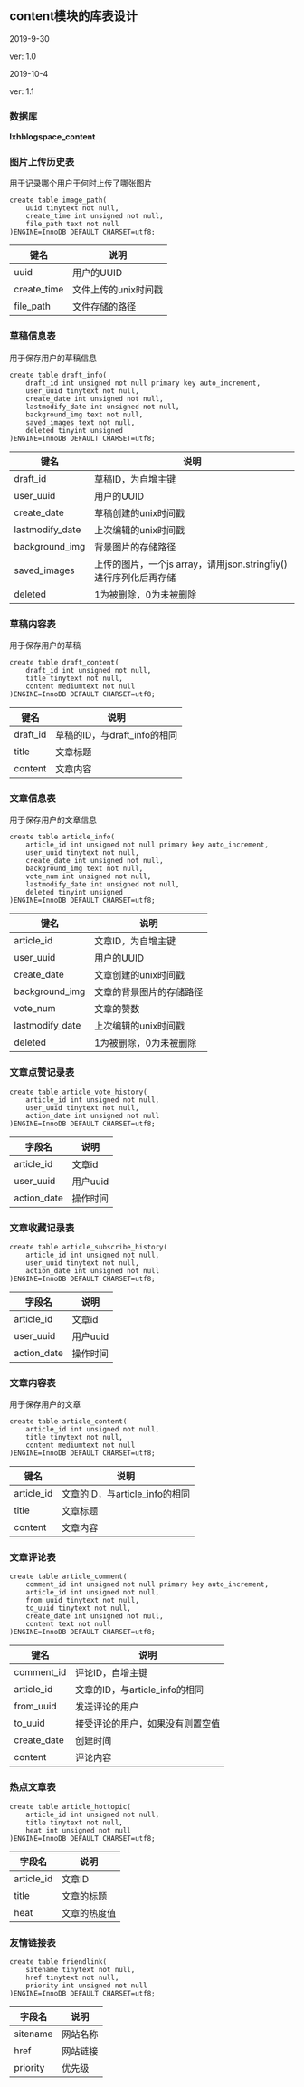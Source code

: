 ## content模块的库表设计

2019-9-30

ver: 1.0

2019-10-4

ver: 1.1

### 数据库

**lxhblogspace_content**

### 图片上传历史表

用于记录哪个用户于何时上传了哪张图片

```mysql
create table image_path(
    uuid tinytext not null,
    create_time int unsigned not null,
    file_path text not null
)ENGINE=InnoDB DEFAULT CHARSET=utf8;
```

| 键名        | 说明                 |
| ----------- | -------------------- |
| uuid        | 用户的UUID           |
| create_time | 文件上传的unix时间戳 |
| file_path   | 文件存储的路径       |

### 草稿信息表

用于保存用户的草稿信息

```mysql
create table draft_info(
    draft_id int unsigned not null primary key auto_increment,
    user_uuid tinytext not null,
    create_date int unsigned not null,
    lastmodify_date int unsigned not null,
    background_img text not null,
    saved_images text not null,
    deleted tinyint unsigned
)ENGINE=InnoDB DEFAULT CHARSET=utf8;
```

| 键名            | 说明                                                         |
| --------------- | ------------------------------------------------------------ |
| draft_id        | 草稿ID，为自增主键                                           |
| user_uuid       | 用户的UUID                                                   |
| create_date     | 草稿创建的unix时间戳                                         |
| lastmodify_date | 上次编辑的unix时间戳                                         |
| background_img  | 背景图片的存储路径                                           |
| saved_images    | 上传的图片，一个js array，请用json.stringfiy()进行序列化后再存储 |
| deleted         | 1为被删除，0为未被删除                                       |

### 草稿内容表

用于保存用户的草稿

```mysql
create table draft_content(
    draft_id int unsigned not null,
    title tinytext not null,
    content mediumtext not null
)ENGINE=InnoDB DEFAULT CHARSET=utf8;
```

| 键名     | 说明                         |
| -------- | ---------------------------- |
| draft_id | 草稿的ID，与draft_info的相同 |
| title    | 文章标题                     |
| content  | 文章内容                     |

### 文章信息表

用于保存用户的文章信息

```mysql
create table article_info(
    article_id int unsigned not null primary key auto_increment,
    user_uuid tinytext not null,
    create_date int unsigned not null,
    background_img text not null,
    vote_num int unsigned not null,
    lastmodify_date int unsigned not null,
    deleted tinyint unsigned
)ENGINE=InnoDB DEFAULT CHARSET=utf8;
```

| 键名            | 说明                     |
| --------------- | ------------------------ |
| article_id      | 文章ID，为自增主键       |
| user_uuid       | 用户的UUID               |
| create_date     | 文章创建的unix时间戳     |
| background_img  | 文章的背景图片的存储路径 |
| vote_num        | 文章的赞数               |
| lastmodify_date | 上次编辑的unix时间戳     |
| deleted         | 1为被删除，0为未被删除   |

### 文章点赞记录表

```mysql
create table article_vote_history(
    article_id int unsigned not null,
    user_uuid tinytext not null,
    action_date int unsigned not null
)ENGINE=InnoDB DEFAULT CHARSET=utf8;
```

| 字段名      | 说明     |
| ----------- | -------- |
| article_id  | 文章id   |
| user_uuid   | 用户uuid |
| action_date | 操作时间 |

### 文章收藏记录表

```mysql
create table article_subscribe_history(
    article_id int unsigned not null,
    user_uuid tinytext not null,
    action_date int unsigned not null
)ENGINE=InnoDB DEFAULT CHARSET=utf8;
```

| 字段名      | 说明     |
| ----------- | -------- |
| article_id  | 文章id   |
| user_uuid   | 用户uuid |
| action_date | 操作时间 |


### 文章内容表

用于保存用户的文章

```mysql
create table article_content(
    article_id int unsigned not null,
    title tinytext not null,
    content mediumtext not null
)ENGINE=InnoDB DEFAULT CHARSET=utf8;
```

| 键名       | 说明                           |
| ---------- | ------------------------------ |
| article_id | 文章的ID，与article_info的相同 |
| title      | 文章标题                       |
| content    | 文章内容                       |

### 文章评论表

```mysql
create table article_comment(
    comment_id int unsigned not null primary key auto_increment,
    article_id int unsigned not null,
    from_uuid tinytext not null,
    to_uuid tinytext not null,
    create_date int unsigned not null,
    content text not null
)ENGINE=InnoDB DEFAULT CHARSET=utf8;
```

| 键名        | 说明                             |
| ----------- | -------------------------------- |
| comment_id  | 评论ID，自增主键                 |
| article_id  | 文章的ID，与article_info的相同   |
| from_uuid   | 发送评论的用户                   |
| to_uuid     | 接受评论的用户，如果没有则置空值 |
| create_date | 创建时间                         |
| content     | 评论内容                         |



### 热点文章表

```mysql
create table article_hottopic(
	article_id int unsigned not null,
	title tinytext not null,
	heat int unsigned not null
)ENGINE=InnoDB DEFAULT CHARSET=utf8;
```

| 字段名     | 说明         |
| ---------- | ------------ |
| article_id | 文章ID       |
| title      | 文章的标题   |
| heat       | 文章的热度值 |



### 友情链接表

```mysql
create table friendlink(
	sitename tinytext not null,
	href tinytext not null,
    priority int unsigned not null
)ENGINE=InnoDB DEFAULT CHARSET=utf8;
```

| 字段名   | 说明     |
| -------- | -------- |
| sitename | 网站名称 |
| href     | 网站链接 |
| priority | 优先级   |

